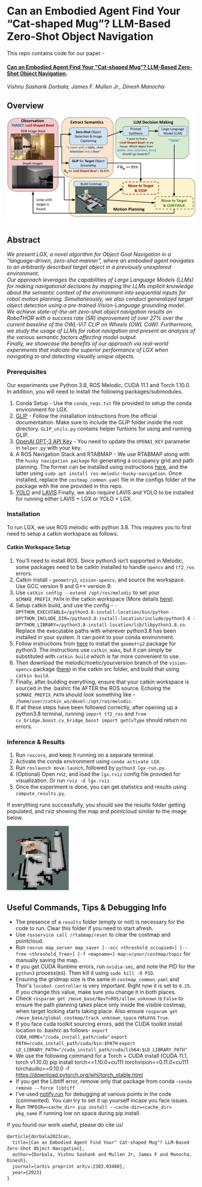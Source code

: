 # Can an Embodied Agent Find Your “Cat-shaped Mug”? LLM-Based Zero-Shot Object Navigation

This repo contains code for our paper - 
#### [**Can an Embodied Agent Find Your “Cat-shaped Mug”? LLM-Based Zero-Shot Object Navigation**](https://arxiv.org/pdf/2303.03480.pdf). 
*Vishnu Sashank Dorbala, James F. Mullen Jr., Dinesh Manocha*

## Overview

<img src="https://github.com/vdorbala/LGX/blob/master/images/overview.jpg">

## Abstract
*We present LGX, a novel algorithm for Object
Goal Navigation in a “language-driven, zero-shot manner”,
where an embodied agent navigates to an arbitrarily described
target object in a previously unexplored environment. <br> 
Our approach leverages the capabilities of Large Language Models
(LLMs) for making navigational decisions by mapping the
LLMs implicit knowledge about the semantic context of the
environment into sequential inputs for robot motion planning.
Simultaneously, we also conduct generalized target object detection 
using a pre-trained Vision-Language grounding model. <br>
We achieve state-of-the-art zero-shot object navigation results
on RoboTHOR with a success rate (SR) improvement of over
27% over the current baseline of the OWL-ViT CLIP on Wheels
(OWL CoW). Furthermore, we study the usage of LLMs for
robot navigation and present an analysis of the various semantic
factors affecting model output. <br> Finally, we showcase the benefits
of our approach via real-world experiments that indicate the
superior performance of LGX when navigating to and detecting
visually unique objects.*

### Prerequisites

Our experiments use Python 3.8, ROS Melodic, CUDA 11.1 and Torch 1.10.0. In addition, you will need to install the following packages/submodules.
1. Conda Setup -
    Use the `conda_reqs.txt` file provided to setup the conda environment for LGX.
2. [GLIP](https://github.com/microsoft/GLIP) - 
    Follow the installation instructions from the official documentation. Make sure to include the GLIP folder inside the root directory.
    `GLIP_utils.py` contains helper funtions for using and running GLIP.
3. [OpenAI GPT-3 API Key](https://platform.openai.com/) - 
    You need to update the `OPENAI_KEY` parameter in `helper.py` with your key.
4. A ROS Navigation Stack and RTABMAP - 
    We use RTABMAP along with the `husky navigation package` for generating a occupancy grid and path planning. The former can be installed using instructions [here](https://github.com/introlab/rtabmap/wiki/Installation), and the latter using `sudo apt install ros-melodic-husky-navigation`. Once installed, replace the `costmap_common.yaml` file in the configs folder of the package with the one provided in this repo.
5. [YOLO](https://github.com/ultralytics/yolov5) and [LAVIS](https://github.com/salesforce/LAVIS)
    Finally, we also require LAVIS and YOLO to be installed for running either LAVIS + LGX or YOLO + LGX.

### Installation
To run LGX, we use ROS melodic with python 3.8. This requires you to first need to setup a catkin workspace as follows.
 #### Catkin Workspace Setup
 1. You'll need to install ROS. Since python3 isn't supported in Melodic, some packages need to be catkin installed to handle `opencv` and `tf2_ros` errors.
 2. Catkin install - `geometry2`, `vision-opencv`, and source the workspace. Use GCC version 9 and G++ version 9.
 3. Use `catkin config --extend /opt/ros/melodic` to set your `$CMAKE_PREFIX_PATH` in the catkin workspace (More details [here](https://catkin-tools.readthedocs.io/en/latest/verbs/catkin_config.html)).
 4. Setup catkin build, and use the config - 
 `-DPYTHON_EXECUTABLE=/python3.8-install-location/bin/python -DPYTHON_INCLUDE_DIR=/python3.8-install-location/include/python3.8 -DPYTHON_LIBRARY=/python3.8-install-location/lib/libpython3.8.so`. 
 Replace the executable paths with wherever python3.8 has been installed in  your system. It can point to your conda environment.
 5. Follow instructions from [here](https://answers.ros.org/question/326226/importerror-dynamic-module-does-not-define-module-export-function-pyinit__tf2/?answer=326302#post-id-326302) to install the `geometry2` package for python3. The instructions use `catkin_make`, but it can simply be substituted with `catkin build` which is far more convenient to use.
 6. Then download the melodic/noetic/yourversion branch of the `vision-opencv` package ([here](https://github.com/ros-perception/vision_opencv)) in the catkin src folder, and build that using `catkin build`.
 7. Finally, after building everything, ensure that your catkin workspace is sourced in the .bashrc file AFTER the ROS source. Echoing the `$CMAKE_PREFIX_PATH` should look something like - `/home/user/catkin_ws/devel:/opt/ros/melodic`.
 8. If all these steps have been followed correctly, after opening up a python3.8 terminal, running `import tf2_ros` and `from cv_bridge.boost.cv_bridge_boost import getCvType` should return no errors.
 
 ### Inference & Results

 1. Run `roscore`, and keep it running on a separate terminal.
 2. Activate the conda environment using `conda activate LGX`.
 3. Run  `roslaunch move.launch`, followed by `python3 lgx-run.py`. 
 4. (Optional) Open rviz, and load the `lgx.rviz` config file provided for visualization. Or run `rviz -d lgx.rviz`.
 5. Once the experiment is done, you can get statistics and results using `compute_results.py`.

 If everything runs successfully, you should see the results folder getting populated, and rviz showing the map and pointcloud similar to the image below.

 <img src="https://github.com/vdorbala/LGX/blob/master/images/example_costmap.jpg">

 ## Useful Commands, Tips & Debugging Info

 - The presence of a `results` folder (empty or not) is necessary for the code to run. Clear this folder if you need to start afresh.
 - Use `rosservice call /rtabmap/reset` to clear the costmap and pointcloud.
 - Run `rosrun map_server map_saver [--occ <threshold_occupied>] [--free <threshold_free>] [-f <mapname>] map:=/your/costmap/topic` for manually saving the map.
- If you get CUDA Runtime errors, run `nvidia-smi`, and note the PID for the `python3` process(es). Then kill it using `sudo kill -9 PID`.
 - Ensuring the gridmap size is the same in `costmap_common.yaml` and Thor's `locobot controller` is very important. Right now it is set to `0.25`. If you change this value, make sure you change it in both places.
 - Check `rosparam get /move_base/NavfnROS/allow_unknown` is `False` to ensure the path planning takes place only inside the visible costmap, when target locking starts taking place. Also ensure `rosparam get /move_base/global_costmap/track_unknown_space` returns `True`.
 - If you face cuda toolkit sourcing errors, add the CUDA toolkit install location to .bashrc as follows- 
 `export CUDA_HOME="/cuda_install_path/cuda"`
 `export PATH=/cuda_install_path/cuda/bin:$PATH`
 `export LD_LIBRARY_PATH="/cuda_install_path/cuda/lib64:$LD_LIBRARY_PATH"`
 - We use the following command for a Torch + CUDA install (CUDA 11.1, torch v1.10.0)
 pip install torch\==1.10.0+cu111 torchvision\==0.11.0+cu111 torchaudio\==0.10.0 -f https://download.pytorch.org/whl/torch_stable.html
 - If you get the Libtiff error, remove only that package from conda -`conda remove --force libtiff`
 - I've used [notify.run](https://notify.run/) for debugging at various points in the code (commented). You can try to set it up yourself incase you face issues.
 - Run `TMPDIR=<cache_dir> pip install --cache-dir=<cache_dir> pkg_name` if running low on space during pip install.


If you found our work useful, please do cite us!

```
@article{dorbala2023can,
  title={Can an Embodied Agent Find Your" Cat-shaped Mug"? LLM-Based Zero-Shot Object Navigation},
  author={Dorbala, Vishnu Sashank and Mullen Jr, James F and Manocha, Dinesh},
  journal={arXiv preprint arXiv:2303.03480},
  year={2023}
}
```
